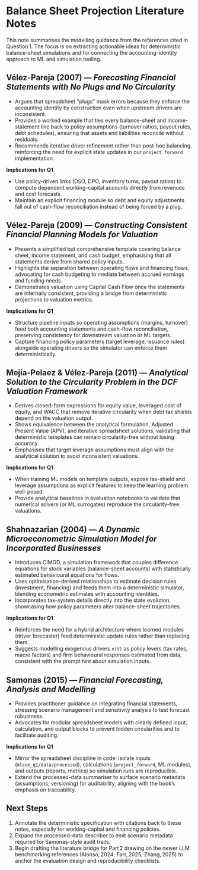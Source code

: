 # Balance Sheet Projection Literature Notes

This note summarises the modelling guidance from the references cited in Question 1. The
focus is on extracting actionable ideas for deterministic balance-sheet simulations and for
connecting the accounting-identity approach to ML and simulation tooling.

## Vélez-Pareja (2007) — *Forecasting Financial Statements with No Plugs and No Circularity*
- Argues that spreadsheet "plugs" mask errors because they enforce the accounting identity by
  construction even when upstream drivers are inconsistent.
- Provides a worked example that ties every balance-sheet and income-statement line back to
  policy assumptions (turnover ratios, payout rules, debt schedules), ensuring that assets and
  liabilities reconcile without residuals.
- Recommends iterative driver refinement rather than post-hoc balancing, reinforcing the need
  for explicit state updates in our `project_forward` implementation.

**Implications for Q1**
- Use policy-driven links (DSO, DPO, inventory turns, payout ratios) to compute dependent
  working-capital accounts directly from revenues and cost forecasts.
- Maintain an explicit financing module so debt and equity adjustments fall out of cash-flow
  reconciliation instead of being forced by a plug.

## Vélez-Pareja (2009) — *Constructing Consistent Financial Planning Models for Valuation*
- Presents a simplified but comprehensive template covering balance sheet, income statement,
  and cash budget, emphasising that all statements derive from shared policy inputs.
- Highlights the separation between operating flows and financing flows, advocating for cash
  budgeting to mediate between accrued earnings and funding needs.
- Demonstrates valuation using Capital Cash Flow once the statements are internally
  consistent, providing a bridge from deterministic projections to valuation metrics.

**Implications for Q1**
- Structure pipeline inputs so operating assumptions (margins, turnover) feed both accounting
  statements and cash-flow reconciliation, preserving consistency for downstream valuation or
  ML targets.
- Capture financing policy parameters (target leverage, issuance rules) alongside operating
  drivers so the simulator can enforce them deterministically.

## Mejía-Pelaez & Vélez-Pareja (2011) — *Analytical Solution to the Circularity Problem in the DCF Valuation Framework*
- Derives closed-form expressions for equity value, leveraged cost of equity, and WACC that
  remove iterative circularity when debt tax shields depend on the valuation output.
- Shows equivalence between the analytical formulation, Adjusted Present Value (APV), and
  iterative spreadsheet solutions, validating that deterministic templates can remain
  circularity-free without losing accuracy.
- Emphasises that target leverage assumptions must align with the analytical solution to avoid
  inconsistent valuations.

**Implications for Q1**
- When training ML models on template outputs, expose tax-shield and leverage assumptions as
  explicit features to keep the learning problem well-posed.
- Provide analytical baselines in evaluation notebooks to validate that numerical solvers (or
  ML surrogates) reproduce the circularity-free valuations.

## Shahnazarian (2004) — *A Dynamic Microeconometric Simulation Model for Incorporated Businesses*
- Introduces CIMOD, a simulation framework that couples difference equations for stock
  variables (balance-sheet accounts) with statistically estimated behavioural equations for
  flows.
- Uses optimisation-derived relationships to estimate decision rules (investment, financing)
  and feeds them into a deterministic simulator, blending econometric estimates with accounting
  identities.
- Incorporates tax-system details directly into the state evolution, showcasing how policy
  parameters alter balance-sheet trajectories.

**Implications for Q1**
- Reinforces the need for a hybrid architecture where learned modules (driver forecaster) feed
  deterministic update rules rather than replacing them.
- Suggests modelling exogenous drivers `x(t)` as policy levers (tax rates, macro factors) and
  firm behavioural responses estimated from data, consistent with the prompt hint about
  simulation inputs.

## Samonas (2015) — *Financial Forecasting, Analysis and Modelling*
- Provides practitioner guidance on integrating financial statements, stressing scenario
  management and sensitivity analysis to test forecast robustness.
- Advocates for modular spreadsheet models with clearly defined input, calculation, and output
  blocks to prevent hidden circularities and to facilitate auditing.

**Implications for Q1**
- Mirror the spreadsheet discipline in code: isolate inputs (`mlcoe_q1/data/processed`),
  calculations (`project_forward`, ML modules), and outputs (reports, metrics) so simulation
  runs are reproducible.
- Extend the processed-data summariser to surface scenario metadata (assumptions, versioning)
  for auditability, aligning with the book’s emphasis on traceability.

## Next Steps
1. Annotate the deterministic specification with citations back to these notes, especially for
   working-capital and financing policies.
2. Expand the processed-data describer to emit scenario metadata required for Samonas-style
   audit trails.
3. Begin drafting the literature bridge for Part 2 drawing on the newer LLM
   benchmarking references (Alonso, 2024; Farr, 2025; Zhang, 2025) to anchor the
   evaluation design and reproducibility checklists.
